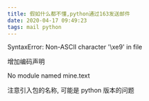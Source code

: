 ```yaml
---
title: 假如什么都不懂,python通过163发送邮件
date: 2020-04-17 09:49:23
tags: mail python
---
```


SyntaxError: Non-ASCII character '\xe9' in file

增加编码声明

No module named mine.text

注意引入包的名称, 可能是 python 版本的问题
